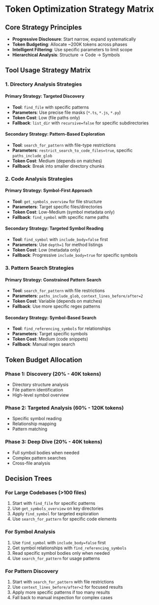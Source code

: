 # Token Optimization Strategy Matrix

## Core Strategy Principles
- **Progressive Disclosure**: Start narrow, expand systematically
- **Token Budgeting**: Allocate ~200K tokens across phases
- **Intelligent Filtering**: Use specific parameters to limit scope
- **Hierarchical Analysis**: Structure → Code → Symbols

## Tool Usage Strategy Matrix

### 1. Directory Analysis Strategies

#### Primary Strategy: Targeted Discovery
- **Tool**: `find_file` with specific patterns
- **Parameters**: Use precise file masks (`*.ts`, `*.js`, `*.py`)
- **Token Cost**: Low (file paths only)
- **Fallback**: `list_dir` with `recursive=false` for specific subdirectories

#### Secondary Strategy: Pattern-Based Exploration
- **Tool**: `search_for_pattern` with file-type restrictions
- **Parameters**: `restrict_search_to_code_files=true`, specific `paths_include_glob`
- **Token Cost**: Medium (depends on matches)
- **Fallback**: Break into smaller directory chunks

### 2. Code Analysis Strategies

#### Primary Strategy: Symbol-First Approach
- **Tool**: `get_symbols_overview` for file structure
- **Parameters**: Target specific files/directories
- **Token Cost**: Low-Medium (symbol metadata only)
- **Fallback**: `find_symbol` with specific name paths

#### Secondary Strategy: Targeted Symbol Reading
- **Tool**: `find_symbol` with `include_body=false` first
- **Parameters**: Use `depth=1` for method listings
- **Token Cost**: Low (metadata only)
- **Fallback**: Progressive `include_body=true` for specific symbols

### 3. Pattern Search Strategies

#### Primary Strategy: Constrained Pattern Search
- **Tool**: `search_for_pattern` with file restrictions
- **Parameters**: `paths_include_glob`, `context_lines_before/after=2`
- **Token Cost**: Variable (depends on matches)
- **Fallback**: Use more specific regex patterns

#### Secondary Strategy: Symbol-Based Search
- **Tool**: `find_referencing_symbols` for relationships
- **Parameters**: Target specific symbols
- **Token Cost**: Medium (code snippets)
- **Fallback**: Manual regex search

## Token Budget Allocation

### Phase 1: Discovery (20% - 40K tokens)
- Directory structure analysis
- File pattern identification
- High-level symbol overview

### Phase 2: Targeted Analysis (60% - 120K tokens)
- Specific symbol reading
- Relationship mapping
- Pattern matching

### Phase 3: Deep Dive (20% - 40K tokens)
- Full symbol bodies when needed
- Complex pattern searches
- Cross-file analysis

## Decision Trees

### For Large Codebases (>100 files)
1. Start with `find_file` for specific patterns
2. Use `get_symbols_overview` on key directories
3. Apply `find_symbol` for targeted exploration
4. Use `search_for_pattern` for specific code elements

### For Symbol Analysis
1. Use `find_symbol` with `include_body=false` first
2. Get symbol relationships with `find_referencing_symbols`
3. Read specific symbol bodies only when needed
4. Use `search_for_pattern` for usage patterns

### For Pattern Discovery
1. Start with `search_for_pattern` with file restrictions
2. Use `context_lines_before/after=2` for focused results
3. Apply more specific patterns if too many results
4. Fall back to manual inspection for complex cases
